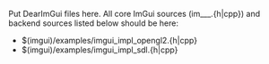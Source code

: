 Put DearImGui files here.
All core ImGui sources (im___.{h|cpp}) and backend sources listed below should be here:
*   $(imgui)/examples/imgui_impl_opengl2.{h|cpp}
*   $(imgui)/examples/imgui_impl_sdl.{h|cpp}
